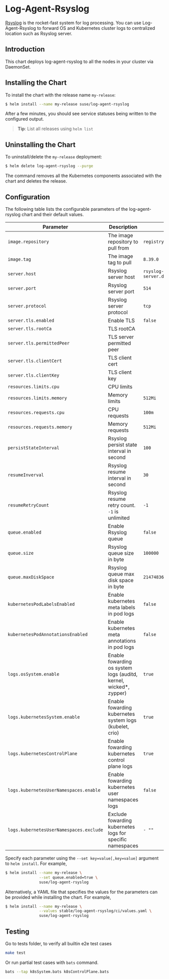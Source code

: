 # Log-Agent-Rsyslog

[Rsyslog](https://www.rsyslog.com/) is the rocket-fast system for log processing. You can use Log-Agent-Rsyslog to forward OS and Kubernetes cluster logs to centralized location such as Rsyslog server.

## Introduction

This chart deploys log-agent-rsyslog to all the nodes in your cluster via DaemonSet.

## Installing the Chart

To install the chart with the release name `my-release`:

```bash
$ helm install --name my-release suse/log-agent-rsyslog
```

After a few minutes, you should see service statuses being written to the configured output.

> **Tip**: List all releases using `helm list`

## Uninstalling the Chart

To uninstall/delete the `my-release` deployment:

```bash
$ helm delete log-agent-rsyslog --purge
```

The command removes all the Kubernetes components associated with the chart and deletes the release.

## Configuration

The following table lists the configurable parameters of the log-agent-rsyslog chart and their default values.

| Parameter | Description | Default |
| - | - | - |
| `image.repository` | The image repository to pull from | `registry.suse.com/caasp/v4/rsyslog` |
| `image.tag` | The image tag to pull | `8.39.0` |
| `server.host` | Rsyslog server host | `rsyslog-server.default.svc.cluster.local` |
| `server.port` | Rsyslog server port | `514` |
| `server.protocol` | Rsyslog server protocol | `tcp` |
| `server.tls.enabled` | Enable TLS | `false` |
| `server.tls.rootCa` | TLS rootCA |  |
| `server.tls.permittedPeer` | TLS server permitted peer | |
| `server.tls.clientCert` | TLS client cert | |
| `server.tls.clientKey` | TLS client key | |
| `resources.limits.cpu` | CPU limits | |
| `resources.limits.memory` | Memory limits | `512Mi` |
| `resources.requests.cpu` | CPU requests | `100m` |
| `resources.requests.memory` | Memory requests | `512Mi` |
| `persistStateInterval` | Rsyslog persist state interval in second | `100` |
| `resumeInverval` | Rsyslog resume interval in second | `30` |
| `resumeRetryCount` | Rsyslog resume retry count. `-1` is unlimited | `-1` |
| `queue.enabled` | Enable Rsyslog queue | `false` |
| `queue.size` | Rsyslog queue size in byte | `100000` |
| `queue.maxDiskSpace` | Rsyslog queue max disk space in byte | `2147483648` |
| `kubernetesPodLabelsEnabled` | Enable kubernetes meta labels in pod logs | `false` |
| `kubernetesPodAnnotationsEnabled` | Enable kubernetes meta annotations in pod logs | `false` |
| `logs.osSystem.enable` | Enable fowarding os system logs (auditd, kernel, wicked*, zypper) | `true` |
| `logs.kubernetesSystem.enable` | Enable fowarding kubernetes system logs (kubelet, crio) | `true` |
| `logs.kubernetesControlPlane` | Enable fowarding kubernetes control plane logs | `true` |
| `logs.kubernetesUserNamespaces.enable` | Enable fowarding kubernetes user namespaces logs | `false` |
| `logs.kubernetesUserNamespaces.exclude` | Exclude fowarding kubernetes logs for specific namespaces | `- ""` |

Specify each parameter using the `--set key=value[,key=value]` argument to `helm install`. For example,

```bash
$ helm install --name my-release \
               --set queue.enabled=true \
               suse/log-agent-rsyslog
```

Alternatively, a YAML file that specifies the values for the parameters can be provided while installing the chart. For example,

```bash
$ helm install --name my-release \
               --values stable/log-agent-rsyslog/ci/values.yaml \
               suse/log-agent-rsyslog
```

## Testing
Go to tests folder, to verify all builtin e2e test cases

```bash
make test
```

Or run partial test cases with `bats` command. 

```bash
bats --tap k8sSystem.bats k8sControlPlane.bats
```
